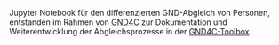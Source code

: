 Jupyter Notebook für den differenzierten GND-Abgleich von Personen, entstanden im Rahmen von [GND4C](https://www.dnb.de/DE/Professionell/ProjekteKooperationen/Projekte/GND4C/gnd4c_node.html) zur Dokumentation und Weiterentwicklung der Abgleichsprozesse in der [GND4C-Toolbox](https://gnd4c.thulb.uni-jena.de/). 
